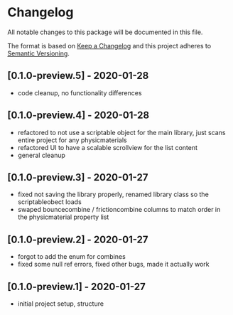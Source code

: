 # Changelog
All notable changes to this package will be documented in this file.

The format is based on [Keep a Changelog](http://keepachangelog.com/en/1.0.0/)
and this project adheres to [Semantic Versioning](http://semver.org/spec/v2.0.0.html).

## [0.1.0-preview.5] - 2020-01-28
- code cleanup, no functionality differences

## [0.1.0-preview.4] - 2020-01-28
- refactored to not use a scriptable object for the main library, just scans entire project for any physicmaterials
- refactored UI to have a scalable scrollview for the list content
- general cleanup

## [0.1.0-preview.3] - 2020-01-27
- fixed not saving the library properly, renamed library class so the scriptableobect loads 
- swaped bouncecombine / frictioncombine columns to match order in the physicmaterial property list

## [0.1.0-preview.2] - 2020-01-27
- forgot to add the enum for combines
- fixed some null ref errors, fixed other bugs, made it actually work

## [0.1.0-preview.1] - 2020-01-27
- initial project setup, structure

